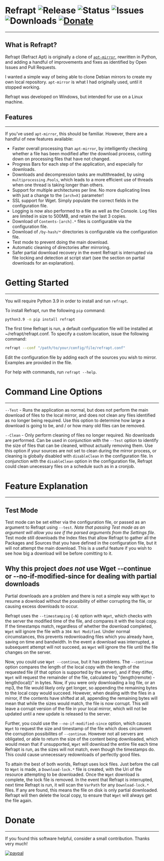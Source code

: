 # **Refrapt** ![Release](https://img.shields.io/github/release-date/Progeny42/refrapt?label=Release%20Date) ![Status](https://img.shields.io/pypi/status/Refrapt?color=silver&label=Status) ![Issues](https://img.shields.io/github/issues/Progeny42/refrapt?label=Issues) ![Downloads](https://img.shields.io/pypi/dm/Refrapt) [![Donate](https://img.shields.io/badge/Donate-PayPal-yellow.svg)](https://www.paypal.com/donate/?hosted_button_id=F9XAHN4UUCKFJ)
-------------

## What is Refrapt?
Refrapt (Refract Apt) is originally a clone of [`apt-mirror`](https://github.com/apt-mirror/apt-mirror), rewritten in Python, and adding a handful of improvements and fixes as identified by Open Issues and Pull Requests.

I wanted a simple way of being able to clone Debian mirrors to create my own local repository. `apt-mirror` is what I had originally used, until it stopped working.

Refrapt was developed on Windows, but intended for use on a Linux machine.

## Features
-------------
If you've used `apt-mirror`, this should be familiar. However, there are a handful of new features available:
* Faster overall processing than `apt-mirror`, by intelligently checking whether a file has been modified after the download process, cutting down on processing files that have not changed.
* Progress Bars for each step of the application, and especially for downloads.
* Downloads and decompression tasks are multithreaded, by using `multiprocessing.Pools`, which leads to a more efficient use of threads when one thread is taking longer than others.
* Support for multiple architectures per line. No more duplicating lines with just a change to the `[arch=X]` parameter!
* SSL support for Wget. Simply populate the correct fields in the configuration file.
* Logging is now also performed to a file as well as the Console. Log files are limited in size to 500MB, and retain the last 3 copies.
* Download of `Contents-[arch].*` files is configurable via the configuration file.
* Download of `/by-hash/*` directories is configurable via the configuration file.
* Test mode to prevent doing the main download.
* Automatic cleaning of directories after mirroring.
* Safer partial download recovery in the event Refrapt is interrupted via file locking and detection at script start (see the section on partial downloads for an explanation).

# Getting Started
-------------
You will require Python 3.9 in order to install and run `refrapt`.

To install Refrapt, run the following `pip` command:
```sh
python3.9 -m pip install refrapt
```

The first time Refrapt is run, a default configuration file will be installed at ~/refrapt/refrapt.conf. To specify a custom location, issue the following command:
```sh
refrapt --conf "/path/to/your/config/file/refrapt.conf"
```

Edit the configuration file by adding each of the sources you wish to mirror. Examples are provided in the file.

For help with commands, run `refrapt --help`.

# Command Line Options
-------------
`--Test` - Runs the application as normal, but does not perform the main download of files to the local mirror, and does not clean any files identified as no longer being required. Use this option to determine how large a download is going to be, and / or how many old files can be removed.

`--Clean` - Only perform cleaning of files no longer required. No downloads are performed. Can be used in conjunction with the `--Test` option to identify the size of files that can be cleaned, without actually removing them. Use this option if your sources are not set to clean during the mirror process, or cleaning is globally disabled with `disableClean` in the configuration file. In conjunction with the `disableClean` option in the configuration file, Refrapt could clean unecessary files on a schedule such as in a cronjob.

# Feature Explanation
-------------

## Test Mode
Test mode can be set either via the configuration file, or passed as an argument to Refrapt using `--test`. *Note that passing Test mode as an argument will allow you see if the parsed arguments from the Settings file*. Test mode still downloads the Index files that allow Refrapt to gather all the Packages and Sources that you have defined in the configuration file, but it will not attempt the main download. This is a useful feature if you wish to see how big a download will be before comitting to it.

## Why this project ***does not*** use Wget --continue or --no-if-modified-since for dealing with partial downloads
Partial downloads are a problem and there is not a simple way with `Wget` to resume a download without the possibility of either corrupting the file, or causing excess downloads to occur. 

Refrapt uses the `--timestamping` (`-N`) option with `Wget`, which checks with the server the modified time of the file, and compares it with the local copy. If the timestamps match, regardless of whether the download completed, `Wget` will ignore the file with a `304 Not Modified`. Under normal circumstances, this prevents redownloading files which you already have, saving on time and bandwidth. In the event a download was interrupted, a subsequent attempt will not succeed, as `Wget` will ignore the file until the file changes on the server.

Now, you could use `Wget --continue`, but it has problems. The `--continue` option compares the length of the local copy with the length of the requested file (if that option is supported by the server), and if they differ, `Wget` will request the remainder of the file, calculated by "(length(remote) - length(local))" in bytes. Now, if you were only downloading a log file, or an mp3, the file would likely only get longer, so appending the remaining bytes to the local copy would succeed. However, when dealing with the files in a mirror, if the contents have shifted at all, appending the remaining bytes will mean that while the sizes would match, the file is now corrupt. This will leave a corrupt version of the file in your local mirror, which will not be updated until a new update is released to the server.

Further, you could use the `--no-if-modified-since` option, which causes `Wget` to request the size and timestamp of the file which does circumvent the corruption possibilites of `--continue`. However not all servers are obligated, or able to return the size of the content being downloaded, which would mean that if unsupported, `Wget` will download the entire file each time Refrapt is run, as the sizes will not match, even though the timestamps do. This could cause unnecessary redownloads of perfectly good files.

To attain the best of both worlds, Refrapt uses lock files. Just before the call to `Wget` is made, a `Download-lock.*` file is created, with the Uri of the resource attempting to be downloaded. Once the `Wget` download is complete, the lock file is removed. In the event that Refrapt is interrupted, next time Refrapt is run, it will scan the `VarPath` for any `Download-lock.*` files. If any are found, this means the file on disk is only partial downloaded. Refrapt will then delete the local copy, to ensure that `Wget` will always get the file again.

# Donate
-------------
If you found this software helpful, consider a small contribution. Thanks very much!

[![paypal](https://www.paypalobjects.com/en_US/i/btn/btn_donateCC_LG.gif)](https://www.paypal.com/donate/?hosted_button_id=F9XAHN4UUCKFJ)
